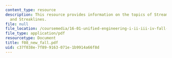 ```yaml
---
content_type: resource
description: This resource provides information on the topics of Streamlines, Pathlines
  and Streaklines.
file: null
file_location: /coursemedia/16-01-unified-engineering-i-ii-iii-iv-fall-2005-spring-2006/c37f038e7f899163071e1b9914a66f8d_f08_new_fall.pdf
file_type: application/pdf
resourcetype: Document
title: f08_new_fall.pdf
uid: c37f038e-7f89-9163-071e-1b9914a66f8d
---
```

